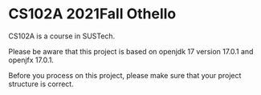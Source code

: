 # CS102A 2021Fall Othello

CS102A is a course in SUSTech.

Please be aware that this project is based on openjdk 17 version 17.0.1 and openjfx 17.0.1.

Before you process on this project, please make sure that your project structure is correct.














